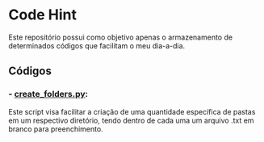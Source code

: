 # Code Hint

Este repositório possui como objetivo apenas o armazenamento de determinados códigos que facilitam o meu dia-a-dia.

## Códigos

### - [create_folders.py](./source_code/create_folders.py):

Este script visa facilitar a criação de uma quantidade específica de pastas em um respectivo diretório, tendo dentro de cada uma um arquivo .txt em branco para preenchimento.
